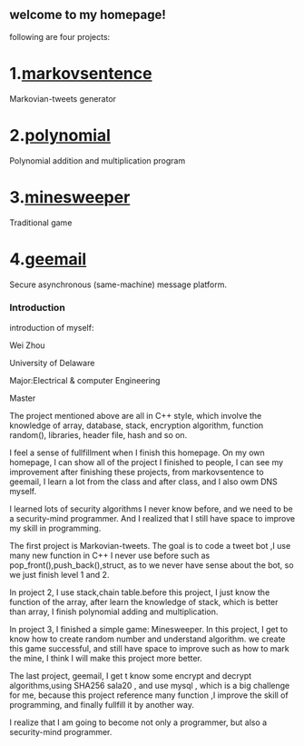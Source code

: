 
## welcome to my homepage!

following are four projects:

# 1.[markovsentence](http://markovsentence.zwhedegehog.us/)

  Markovian-tweets generator
 
# 2.[polynomial](http://polynomial.zwhedegehog.us/)

  Polynomial addition and multiplication program
 
# 3.[minesweeper](http://minesweeper.zwhedegehog.us/)

  Traditional game

# 4.[geemail](http://geemail.zwhedegehog.us/)

  Secure asynchronous (same-machine) message platform.

### Introduction 

introduction of myself:

Wei Zhou

University of Delaware

Major:Electrical & computer Engineering

Master 


The project mentioned above are all in C++ style, which involve the knowledge of array, database, stack, encryption algorithm, function random(), libraries, header file, hash and so on.

I feel a sense of fullfillment when I finish this homepage. On my own homepage, I can show all of the project I finished to people, I can see my improvement after finishing these projects, from markovsentence to geemail, I learn a lot from the class and after class, and I also owm DNS myself.

 I learned lots of security algorithms I never know before, and we need to be a security-mind programmer. And I realized that I still have space to improve my skill in programming.

The first project is Markovian-tweets. The goal is to code a tweet bot ,I use many new function in C++  I never use before such as pop_front(),push_back(),struct, as to we never have sense about the bot, so we just finish level 1 and 2. 

In project 2, I use stack,chain table.before this project, I just know the function of the array, after learn the knowledge of stack, which is better than array, I finish polynomial adding and multiplication. 

In project 3, I finished a simple game: Minesweeper. In this project, I get to know how to create random number and understand algorithm. we create this game successful, and still have space to improve such as how to mark the mine, I think I will make this project more better.

The last project, geemail, I get t know some  encrypt and decrypt algorithms,using SHA256 sala20 , and use mysql , which is a big challenge for me, because this project reference many function ,I improve the skill of programming, and finally fullfill it by another way.

I realize that  I am going to  become not only a programmer, but also a security-mind programmer.
